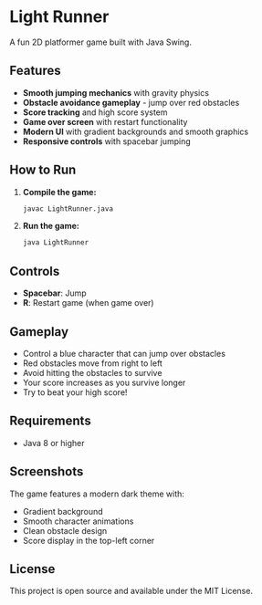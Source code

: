 # Light Runner

A fun 2D platformer game built with Java Swing.

## Features

- **Smooth jumping mechanics** with gravity physics
- **Obstacle avoidance gameplay** - jump over red obstacles
- **Score tracking** and high score system
- **Game over screen** with restart functionality
- **Modern UI** with gradient backgrounds and smooth graphics
- **Responsive controls** with spacebar jumping

## How to Run

1. **Compile the game:**
   ```bash
   javac LightRunner.java
   ```

2. **Run the game:**
   ```bash
   java LightRunner
   ```

## Controls

- **Spacebar**: Jump
- **R**: Restart game (when game over)

## Gameplay

- Control a blue character that can jump over obstacles
- Red obstacles move from right to left
- Avoid hitting the obstacles to survive
- Your score increases as you survive longer
- Try to beat your high score!

## Requirements

- Java 8 or higher

## Screenshots

The game features a modern dark theme with:
- Gradient background
- Smooth character animations
- Clean obstacle design
- Score display in the top-left corner

## License

This project is open source and available under the MIT License.

